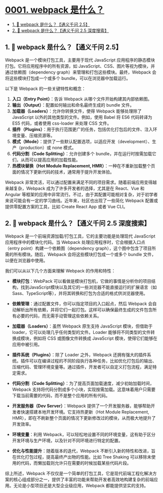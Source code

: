# [0001. webpack 是什么？](https://github.com/Tdahuyou/TNotes.webpack/tree/main/notes/0001.%20webpack%20%E6%98%AF%E4%BB%80%E4%B9%88%EF%BC%9F)

<!-- region:toc -->

- [1. 🤖 webpack 是什么？【通义千问 2.5】](#1--webpack-是什么通义千问-25)
- [2. 🤖 webpack 是什么？【通义千问 2.5 深度搜索】](#2--webpack-是什么通义千问-25-深度搜索)

<!-- endregion:toc -->

## 1. 🤖 webpack 是什么？【通义千问 2.5】

Webpack 是一个模块打包工具，主要用于现代 JavaScript 应用程序的静态模块打包。它将应用程序中的所有资源，如 JavaScript、CSS、图片等视为模块，并通过依赖图（dependency graph）来管理和打包这些模块。最终，Webpack 会将这些模块打包成一个或多个 bundle，可以在浏览器中加载运行。

以下是 Webpack 的一些关键特性和概念：

1. **入口（Entry Point）**：告诉 Webpack 从哪个文件开始构建其内部依赖图。
2. **输出（Output）**：配置如何输出和命名最终生成的 bundle 文件。
3. **加载器（Loaders）**：允许你转换文件，使得 Webpack 能够处理除了 JavaScript 以外的其他类型的文件。例如，使用 Babel 将 ES6 代码转译为 ES5 代码，或者使用 css-loader 来处理 CSS 文件。
4. **插件（Plugins）**：用于执行范围更广的任务，包括优化打包后的文件、注入环境变量、压缩资源等。
5. **模式（Mode）**：提供了一些默认配置选项，以适应开发（development）、生产（production）或 none 模式。
6. **代码分割（Code Splitting）**：允许创建多个 bundle，并在运行时按需加载它们，从而可以提高应用的加载性能。
7. **热模块替换（Hot Module Replacement, HMR）**：一种在不重新加载整个页面的情况下更新代码的技术，通常用于提升开发体验。

Webpack 非常灵活，可以通过配置来满足不同的项目需求。随着前端应用变得越来越复杂，Webpack 成为了许多开发者的选择，尤其是在 React、Vue 和 Angular 等框架的应用中非常流行。不过，由于其配置可能相对复杂，对于初学者来说可能会有一定的学习曲线。近年来，社区也出现了一些简化 Webpack 配置或提供零配置方案的工具，比如 Create React App 或者 Vue CLI。

## 2. 🤖 webpack 是什么？【通义千问 2.5 深度搜索】

Webpack 是一个前端资源加载/打包工具，它的主要功能是处理现代 JavaScript 应用程序中的模块化代码。当 Webpack 处理应用程序时，它会根据入口点（entry point）构建一个依赖图（dependency graph），这个图中包含了项目所需的所有模块。随后，Webpack 会将这些模块打包成一个或多个 bundle 文件，以便在浏览器中使用。

我们可以从以下几个方面来理解 Webpack 的作用和特性：

- **模块打包**：WebPack 可以看做是模块打包机，它做的事情是分析你的项目结构，找到JavaScript模块以及其它的一些浏览器不能直接运行的扩展语言（如Sass、TypeScript等），并将其转换和打包为合适的格式供浏览器使用。

- **依赖管理**：通过配置文件，你可以指定项目的入口起点，然后 Webpack 会自动解析出所有依赖，并将它们一起打包。这样可以确保最终生成的文件包含所有必要的代码，而无需手动管理这些依赖关系。

- **加载器（Loaders）**：虽然 Webpack 原生支持 JavaScript 模块，但借助于 loader，它可以处理几乎任何类型的文件。Loader 能够将不同类型的文件转换成模块，例如将 CSS 或图像文件转换成 JavaScript 模块，使得它们能够在应用中被引用。

- **插件系统（Plugins）**：除了 Loader 之外，Webpack 还拥有强大的插件系统。插件可以在编译过程的不同阶段执行各种任务，比如优化打包后的输出、压缩代码、管理环境变量等。通过插件，开发者可以自定义打包流程，满足特定需求。

- **代码分割（Code Splitting）**：为了提高页面加载速度，减少初始加载时间，Webpack 支持将代码分割成多个小块，实现按需加载。这意味着用户只需要下载当前需要的代码，而不是整个应用的所有代码。

- **开发服务器（Dev Server）**：Webpack 提供了一个开发服务器，能够帮助开发者快速搭建本地开发环境。它支持热更新（Hot Module Replacement, HMR），即在不刷新整个页面的情况下更新修改过的模块，从而极大地提升了开发效率。

- **环境变量**：利用 Webpack，可以轻松地设置不同的环境变量，这有助于区分开发环境与生产环境，以及针对不同环境进行特定的配置。

- **优化与性能提升**：随着版本的迭代，Webpack 不断引入新的特性和改进，旨在优化打包过程，提高最终产出物的性能。比如 Tree Shaking 可以移除未使用的代码，而懒加载则允许只在需要的时候加载某些代码片段。

综上所述，Webpack 不仅仅是一个简单的打包工具，它是现代前端工程化解决方案的核心组成部分之一，提供了丰富的功能来帮助开发者高效地构建复杂的前端应用。无论是小型项目还是大型企业级应用，Webpack 都能提供坚实的支持。
